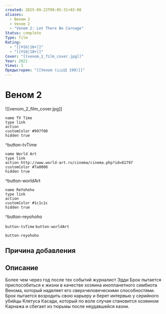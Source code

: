```yaml
---
created: 2025-09-22T09:05:31+03:00
aliases:
  - Веном 2
  - Venom 2
  - "Venom 2: Let There Be Carnage"
Status: complete
Type: film
Rating:
  - "[[®️16|16+]]"
  - "[[®️18|18+]]"
Cover: "[[venom_2_film_cover.jpg]]"
Year: 2021
Views: 1
Предыстория: "[[Venom (🇺🇸🎞 199)]]"
---
```


# Веном 2

![[venom_2_film_cover.jpg]]


```button
name TV Time
type link
action 
customColor #997f00
hidden true
```
^button-tvTime

```button
name World Art
type link
action http://www.world-art.ru/cinema/cinema.php?id=81797
customColor #7a0000
hidden true
```
^button-worldArt

```button
name ReYohoho
type link
action 
customColor #1c1c1c
hidden true
```
^button-reyohoho



`button-tvTime` `button-worldArt`

`button-reyohoho`

## Причина добавления




## Описание

Более чем через год после тех событий журналист Эдди Брок пытается приспособиться к жизни в качестве хозяина инопланетного симбиота Венома, который наделяет его сверхчеловеческими способностями. Брок пытается возродить свою карьеру и берет интервью у серийного убийцы Клетуса Касади, который по воле случая становится хозяином Карнажа и сбегает из тюрьмы после неудавшейся казни.
